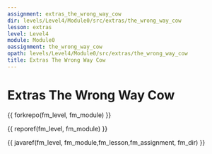 ```yaml
---
assignment: extras_the_wrong_way_cow
dir: levels/Level4/Module0/src/extras/the_wrong_way_cow
lesson: extras
level: Level4
module: Module0
oassignment: the_wrong_way_cow
opath: levels/Level4/Module0/src/extras/the_wrong_way_cow
title: Extras The Wrong Way Cow
---
```

# Extras The Wrong Way Cow

{{ forkrepo(fm_level, fm_module) }}

{{ reporef(fm_level, fm_module) }}




{{ javaref(fm_level, fm_module,fm_lesson,fm_assignment, fm_dir) }}

